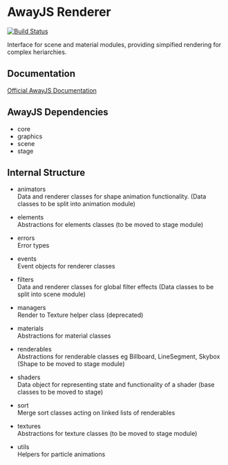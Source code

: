# AwayJS Renderer
[![Build Status](https://travis-ci.org/awayjs/renderer.svg?branch=dev)](https://travis-ci.org/awayjs/renderer)

Interface for scene and material modules, providing simpified rendering for complex heriarchies.

## Documentation

[Official AwayJS Documentation](https://awayjs.github.io/docs/renderer)

## AwayJS Dependencies

* core
* graphics
* scene
* stage

## Internal Structure

* animators<br>
Data and renderer classes for shape animation functionality. (Data classes to be split into animation module)

* elements<br>
Abstractions for elements classes (to be moved to stage module)

* errors<br>
Error types

* events<br>
Event objects for renderer classes

* filters<br>
Data and renderer classes for global filter effects (Data classes to be split into scene module)

* managers<br>
Render to Texture helper class (deprecated)

* materials<br>
Abstractions for material classes

* renderables<br>
Abstractions for renderable classes eg Billboard, LineSegment, Skybox (Shape to be moved to stage module)

* shaders<br>
Data object for representing state and functionality of a shader (base classes to be moved to stage)

* sort<br>
Merge sort classes acting on linked lists of renderables

* textures<br>
Abstractions for texture classes (to be moved to stage module)

* utils<br>
Helpers for particle animations